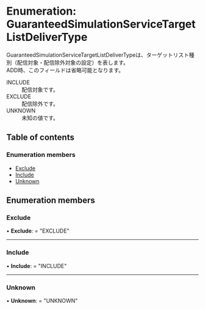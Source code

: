 # Enumeration: GuaranteedSimulationServiceTargetListDeliverType


<div lang=\"ja\"> GuaranteedSimulationServiceTargetListDeliverTypeは、ターゲットリスト種別（配信対象・配信除外対象の設定）を表します。<br> ADD時、このフィールドは省略可能となります。 </div>  <dl class=term>   <dt class=\"term__item\">INCLUDE</dt>   <dd class=\"term__desc\"><span lang=\"ja\">配信対象です。</span></dd>   <dt class=\"term__item\">EXCLUDE</dt>   <dd class=\"term__desc\"><span lang=\"ja\">配信除外です。</span></dd>   <dt class=\"term__item\">UNKNOWN</dt>   <dd class=\"term__desc\"><span lang=\"ja\">未知の値です。</span></dd> </dl>

## Table of contents

### Enumeration members

- [Exclude](guaranteedsimulationservicetargetlistdelivertype.md#exclude)
- [Include](guaranteedsimulationservicetargetlistdelivertype.md#include)
- [Unknown](guaranteedsimulationservicetargetlistdelivertype.md#unknown)

## Enumeration members

### Exclude

• **Exclude**: = "EXCLUDE"

___

### Include

• **Include**: = "INCLUDE"

___

### Unknown

• **Unknown**: = "UNKNOWN"
